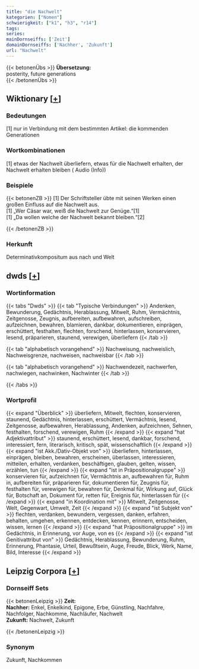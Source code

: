 ```yaml
---
title: "die Nachwelt"
kategorien: ["Nomen"]
schwierigkeit: ["k1", "h3", "r14"]
tags:
series:
mainDornseiffs: ['Zeit']
domainDornseiffs: ['Nachher', 'Zukunft']
url: "Nachwelt"
---
```


{{< betonenÜbs >}}
**Übersetzung:**  
posterity, future generations  
{{< /betonenÜbs >}}

## Wiktionary [[+](https://de.wiktionary.org/wiki/Nachwelt)]

### Bedeutungen
[1] nur in Verbindung mit dem bestimmten Artikel: die kommenden Generationen  

### Wortkombinationen
[1] etwas der Nachwelt überliefern, etwas für die Nachwelt erhalten, der Nachwelt erhalten bleiben ( Audio (Info))  

### Beispiele
{{< betonenZB >}}
[1] Der Schriftsteller übte mit seinen Werken einen großen Einfluss auf die Nachwelt aus.  
[1] „Wer Cäsar war, weiß die Nachwelt zur Genüge.“[1]  
[1] „Da wollen welche der Nachwelt bekannt bleiben.“[2]  

{{< /betonenZB >}}
### Herkunft
Determinativkompositum aus nach und Welt  



## dwds [[+](https://www.dwds.de/wb/Nachwelt)]

### Wortinformation
{{< tabs "Dwds" >}}
{{< tab "Typische Verbindungen" >}}
Andenken, Bewunderung, Gedächtnis, Herablassung, Mitwelt, Ruhm, Vermächtnis, Zeitgenosse, Zeugnis, aufbereiten, aufbewahren, aufschreiben, aufzeichnen, bewahren, blamieren, dankbar, dokumentieren, einprägen, erschüttert, festhalten, flechten, forschend, hinterlassen, konservieren, lesend, präparieren, staunend, verewigen, überliefern
{{< /tab >}}

{{< tab "alphabetisch vorangehend" >}}
Nachweisung, nachweislich, Nachweisgrenze, nachweisen, nachweisbar
{{< /tab >}}

{{< tab "alphabetisch vorangehend" >}}
Nachwendezeit, nachwerfen, nachwiegen, nachwinken, Nachwinter
{{< /tab >}}

{{< /tabs >}}

### Wortprofil
{{< expand "Überblick" >}} überliefern, Mitwelt, flechten, konservieren, staunend, Gedächtnis, hinterlassen, erschüttert, Vermächtnis, lesend, Zeitgenosse, aufbewahren, Herablassung, Andenken, aufzeichnen, Sehnen, festhalten, forschend, verewigen, Ruhm {{< /expand >}}
{{< expand "hat Adjektivattribut" >}} staunend, erschüttert, lesend, dankbar, forschend, interessiert, fern, literarisch, kritisch, spät, wissenschaftlich {{< /expand >}}
{{< expand "ist Akk./Dativ-Objekt von" >}} überliefern, hinterlassen, einprägen, bleiben, bewahren, erscheinen, überlassen, interessieren, mitteilen, erhalten, verdanken, beschäftigen, glauben, gelten, wissen, erzählen, tun {{< /expand >}}
{{< expand "ist in Präpositionalgruppe" >}} konservieren für, aufzeichnen für, Vermächtnis an, aufbewahren für, Ruhm in, aufbereiten für, präparieren für, dokumentieren für, Zeugnis für, festhalten für, verewigen für, bewahren für, Denkmal für, Wirkung auf, Glück für, Botschaft an, Dokument für, retten für, Ereignis für, hinterlassen für {{< /expand >}}
{{< expand "in Koordination mit" >}} Mitwelt, Zeitgenosse, Welt, Gegenwart, Umwelt, Zeit {{< /expand >}}
{{< expand "ist Subjekt von" >}} flechten, verdanken, bewundern, vergessen, danken, erfahren, behalten, umgehen, erkennen, entdecken, kennen, erinnern, entscheiden, wissen, lernen {{< /expand >}}
{{< expand "hat Präpositionalgruppe" >}} im Gedächtnis, in Erinnerung, vor Auge, von es {{< /expand >}}
{{< expand "ist Genitivattribut von" >}} Gedächtnis, Herablassung, Bewunderung, Ruhm, Erinnerung, Phantasie, Urteil, Bewußtsein, Auge, Freude, Blick, Werk, Name, Bild, Interesse {{< /expand >}}

## Leipzig Corpora [[+](https://corpora.uni-leipzig.de/en/res?word=Nachwelt&corpusId=deu_newscrawl-public_2018)]

### Dornseiff Sets
{{< betonenLeipzig >}}
**Zeit:**  
**Nachher:** Enkel, Enkelkind, Epigone, Erbe, Günstling, Nachfahre, Nachfolger, Nachkomme, Nachläufer, Nachwelt  
**Zukunft:** Nachwelt, Zukunft  

{{< /betonenLeipzig >}}

### Synonym
Zukunft, Nachkommen

